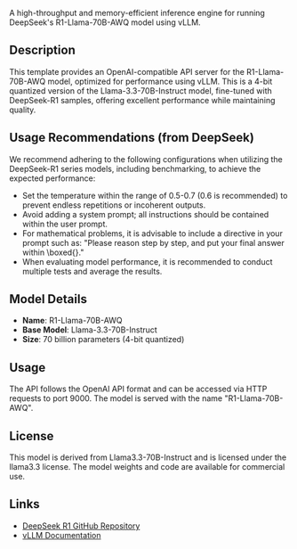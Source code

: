 A high-throughput and memory-efficient inference engine for running DeepSeek's R1-Llama-70B-AWQ model using vLLM.

## Description

This template provides an OpenAI-compatible API server for the R1-Llama-70B-AWQ model, optimized for performance using vLLM. This is a 4-bit quantized version of the Llama-3.3-70B-Instruct model, fine-tuned with DeepSeek-R1 samples, offering excellent performance while maintaining quality.

## Usage Recommendations (from DeepSeek)

We recommend adhering to the following configurations when utilizing the DeepSeek-R1 series models, including benchmarking, to achieve the expected performance:

- Set the temperature within the range of 0.5-0.7 (0.6 is recommended) to prevent endless repetitions or incoherent outputs.
- Avoid adding a system prompt; all instructions should be contained within the user prompt.
- For mathematical problems, it is advisable to include a directive in your prompt such as: "Please reason step by step, and put your final answer within \boxed{}."
- When evaluating model performance, it is recommended to conduct multiple tests and average the results.

## Model Details

- **Name**: R1-Llama-70B-AWQ
- **Base Model**: Llama-3.3-70B-Instruct
- **Size**: 70 billion parameters (4-bit quantized)

## Usage

The API follows the OpenAI API format and can be accessed via HTTP requests to port 9000. The model is served with the name "R1-Llama-70B-AWQ".

## License

This model is derived from Llama3.3-70B-Instruct and is licensed under the llama3.3 license. The model weights and code are available for commercial use.

## Links

- [DeepSeek R1 GitHub Repository](https://github.com/deepseek-ai/DeepSeek-R1)
- [vLLM Documentation](https://github.com/vllm-project/vllm) 
